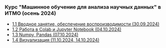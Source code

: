 ### Курс "Машинное обучение для анализа научных данных" в ИТМО (осень 2024)
- [1.1 Вводное занятие, обеспечение воспроизводимости (30.09.2024)](Lectures/Lecture%201)
- [1.2 Работа в Colab и Jupyter Notebook (04.10.2024)](Lectures/Lecture%202)
- [1.3 Numpy, Pandas (07.10.2024)](Lectures/Lecture%203)
- [1.4 Визуализация (11.10.2024, 14.10.2024)](Lectures/Lecture%204)

